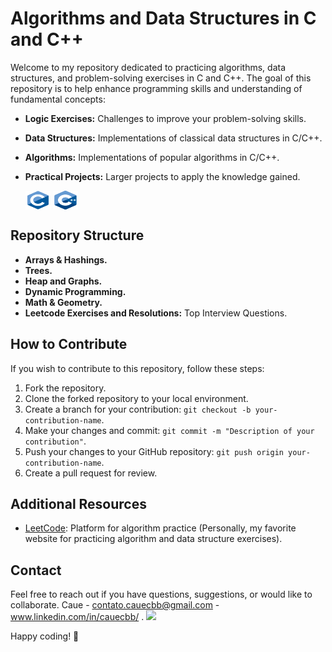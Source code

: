 # Algorithms and Data Structures in C and C++

Welcome to my repository dedicated to practicing algorithms, data structures, and problem-solving exercises in C and C++. The goal of this repository is to help enhance programming skills and understanding of fundamental concepts:

- **Logic Exercises:** Challenges to improve your problem-solving skills.
- **Data Structures:** Implementations of classical data structures in C/C++.
- **Algorithms:** Implementations of popular algorithms in C/C++.
- **Practical Projects:** Larger projects to apply the knowledge gained.

  <img align="center" alt="Caue-flutter" height="30" width="40" src="https://raw.githubusercontent.com/devicons/devicon/master/icons/c/c-original.svg">
  <img align="center" alt="Caue-flutter" height="30" width="40" src="https://raw.githubusercontent.com/devicons/devicon/master/icons/cplusplus/cplusplus-original.svg"

## Repository Structure

- **Arrays & Hashings.**
- **Trees.**
- **Heap and Graphs.**
- **Dynamic Programming.**  
- **Math & Geometry.**
- **Leetcode Exercises and Resolutions:** Top Interview Questions. 

## How to Contribute

If you wish to contribute to this repository, follow these steps:

1. Fork the repository.
2. Clone the forked repository to your local environment.
3. Create a branch for your contribution: `git checkout -b your-contribution-name`.
4. Make your changes and commit: `git commit -m "Description of your contribution"`.
5. Push your changes to your GitHub repository: `git push origin your-contribution-name`.
6. Create a pull request for review.

## Additional Resources

- [LeetCode](https://leetcode.com/): Platform for algorithm practice (Personally, my favorite website for practicing algorithm and data structure exercises).

## Contact

Feel free to reach out if you have questions, suggestions, or would like to collaborate.
Caue - contato.cauecbb@gmail.com - www.linkedin.com/in/cauecbb/ . 
            <img src="https://cdn.jsdelivr.net/gh/devicons/devicon/icons/linkedin/linkedin-original.svg" />
          

Happy coding! 🚀
